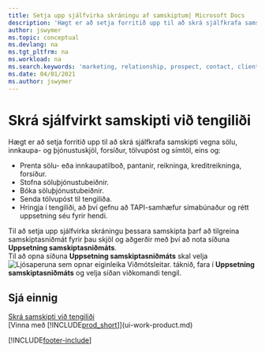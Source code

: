 ```yaml
---
title: Setja upp sjálfvirka skráningu af samskiptum| Microsoft Docs
description: 'Hægt er að setja forritið upp til að skrá sjálfkrafa samskipti við viðskiptavini eða biðlara, t.d. dæmis vegna sölu, innkaupa- og þjónustuskjöl og símtöl.'
author: jswymer
ms.topic: conceptual
ms.devlang: na
ms.tgt_pltfrm: na
ms.workload: na
ms.search.keywords: 'marketing, relationship, prospect, contact, client, customer'
ms.date: 04/01/2021
ms.author: jswymer
---
```

# <a name="recording-interactions-with-contacts-automatically"></a><a name="recording-interactions-with-contacts-automatically"></a><a name="recording-interactions-with-contacts-automatically"></a>Skrá sjálfvirkt samskipti við tengiliði
Hægt er að setja forritið upp til að skrá sjálfkrafa samskipti vegna sölu, innkaupa- og þjónustuskjöl, forsíður, tölvupóst og símtöl, eins og:

* Prenta sölu- eða innkaupatilboð, pantanir, reikninga, kreditreikninga, forsíður.
* Stofna söluþjónustubeiðnir.
* Bóka söluþjónustubeiðnir.
* Senda tölvupóst til tengiliða.
* Hringja í tengiliði, að því gefnu að TAPI-samhæfur símabúnaður og rétt uppsetning séu fyrir hendi.

Til að setja upp sjálfvirka skráningu þessara samskipta þarf að tilgreina samskiptasniðmát fyrir þau skjöl og aðgerðir með því að nota síðuna **Uppsetning samskiptasniðmáts**.  
Til að opna síðuna **Uppsetning samskiptasniðmáts** skal velja ![Ljósaperuna sem opnar eiginleika Viðmótsleitar.](media/ui-search/search_small.png "Segðu mér hvað þú vilt gera") táknið, fara í **Uppsetning samskiptasniðmáts** og velja síðan viðkomandi tengil.

## <a name="see-also"></a><a name="see-also"></a><a name="see-also"></a>Sjá einnig
[Skrá samskipti við tengiliði](marketing-interactions.md)  
[Vinna með [!INCLUDE[prod_short](includes/prod_short.md)]](ui-work-product.md)  


[!INCLUDE[footer-include](includes/footer-banner.md)]
